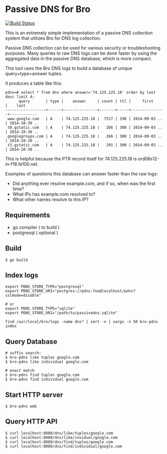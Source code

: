 Passive DNS for Bro
===================

[![Build Status](https://travis-ci.org/JustinAzoff/bro-pdns.svg?branch=go-rewrite)](https://travis-ci.org/JustinAzoff/bro-pdns)

This is an extremely simple implementation of a passive DNS collection system
that utilizes Bro for DNS log collection.

Passive DNS collection can be used for various security or troubleshooting
purposes.  Many queries to raw DNS logs can be done faster by using 
the aggregated data in the passive DNS database, which is more compact.

This tool uses the Bro DNS logs to build a database of unique query+type+answer
tuples.

It produces a table like this:

    pdns=# select * from dns where answer='74.125.225.18' order by last desc limit 4;
          query       | type |    answer     | count | ttl |     first     |    last
    ------------------+------+---------------+-------+-----+---------------+------------
     www.google.com   | A    | 74.125.225.18 |  7517 | 198 | 2014-09-03 .. | 2014-10-30 ..
     t0.gstatic.com   | A    | 74.125.225.18 |   266 | 300 | 2014-09-03 .. | 2014-10-30 ..
     googlegroups.com | A    | 74.125.225.18 |   266 | 300 | 2014-09-03 .. | 2014-10-30 ..
     t3.gstatic.com   | A    | 74.125.225.18 |   291 | 300 | 2014-09-03 .. | 2014-10-30 ..

This is helpful because the PTR record itself for 74.125.225.18 is ord08s12-in-f18.1e100.net.

Examples of questions this database can answer faster than the raw logs:

 * Did anything ever resolve example.com, and if so, when was the first time?
 * What IPs has example.com resolved to?
 * What other names resolve to this IP?

Requirements
------------

* go compiler ( to build )
* postgresql ( optional )

Build
-----

    $ go build

Index logs
----------

    export PDNS_STORE_TYPE="postgresql"
    export PDNS_STORE_URI="postgres://pdns:foo@localhost/pdns?sslmode=disable"

    # or 
    export PDNS_STORE_TYPE="sqlite"
    export PDNS_STORE_URI="/path/to/passivedns.sqlite"

    find /usr/local/bro/logs -name dns* | sort -n | xargs -n 50 bro-pdns index

Query Database
--------------

    # suffix search:
    $ bro-pdns like tuples google.com
    $ bro-pdns like individual google.com

    # exact match
    $ bro-pdns find tuples google.com
    $ bro-pdns find individual google.com

Start HTTP server
-----------------

    $ bro-pdns web

Query HTTP API
--------------

    $ curl localhost:8080/dns/like/tuples/google.com
    $ curl localhost:8080/dns/like/invidual/google.com
    $ curl localhost:8080/dns/find/tuples/google.com
    $ curl localhost:8080/dns/find/individual/google.com
